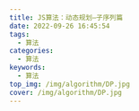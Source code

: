 ```yaml
---
title: JS算法：动态规划—子序列篇
date: 2022-09-26 16:45:54
tags:
  - 算法
categories:
  - 算法
keywords:
  - 算法
top_img: /img/algorithm/DP.jpg
cover: /img/algorithm/DP.jpg
---
```

